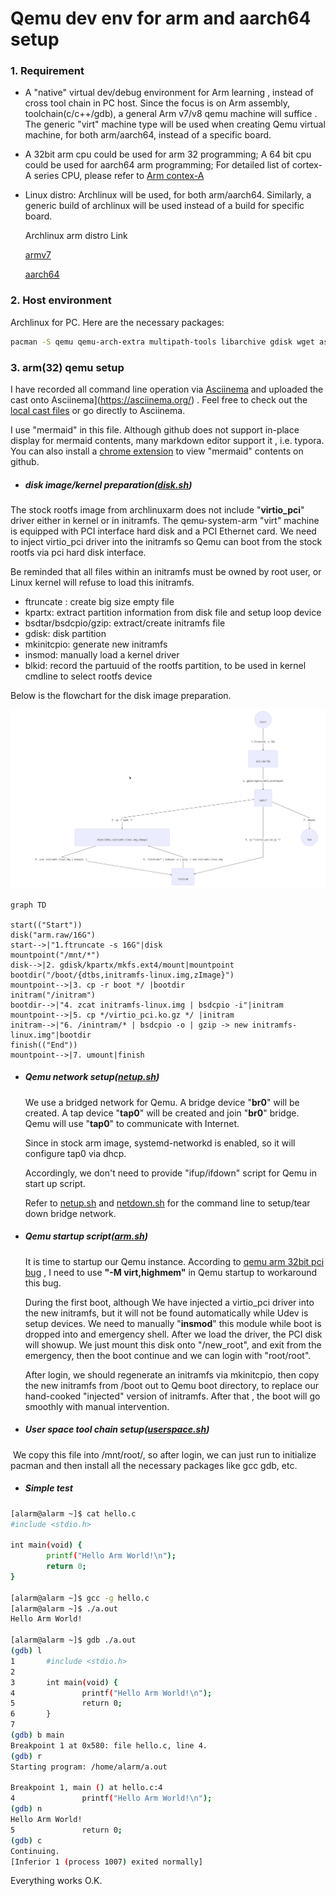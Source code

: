# Qemu dev env for arm and aarch64 setup



### 1.  Requirement

- A "native" virtual dev/debug environment for  Arm learning , instead of cross tool chain in PC host.   Since the focus is on Arm assembly, toolchain(c/c++/gdb),  a general Arm v7/v8 qemu machine will suffice .  The generic "virt" machine type will be used when creating Qemu virtual machine,  for both arm/aarch64,  instead of  a specific board. 

- A 32bit arm cpu could be used for arm 32 programming;  A 64 bit  cpu could be used for aarch64 arm programming;  For detailed list of cortex-A series CPU, please refer to [Arm contex-A](<https://en.wikipedia.org/wiki/ARM_Cortex-A>)

  

- Linux distro:  Archlinux will be used, for both arm/aarch64.   Similarly, a generic build of archlinux will be used instead of a build for specific board. 

  Archlinux arm distro Link

  [armv7](http://www.archlinuxarm.org/os/ArchLinuxARM-armv7-latest.tar.gz)

  [aarch64](http://www.archlinuxarm.org/os/ArchLinuxARM-aarch64-latest.tar.gz)



### 2.  Host environment

Archlinux for PC.   Here are the necessary packages:

```bash
pacman -S qemu qemu-arch-extra multipath-tools libarchive gdisk wget asciinema

```



### 3.  arm(32) qemu setup

I have recorded all command line operation via [Asciinema](<https://asciinema.org/>)  and uploaded the cast onto Asciinema](<https://asciinema.org/>) .   Feel free to check out the [local cast files](arm.cast)  or go directly to Asciinema. 

I use "mermaid" in this file.   Although github does not support in-place display for mermaid contents, many markdown editor support it , i.e. typora.   You can also install a [chrome extension](https://chrome.google.com/webstore/detail/mermaid-diagrams/phfcghedmopjadpojhmmaffjmfiakfil)  to view "mermaid" contents on github. 

- ##### disk image/kernel  preparation([disk.sh](disk.sh))

The stock rootfs image from archlinuxarm does not include "**virtio_pci**" driver either in kernel or in initramfs.  The qemu-system-arm "virt"  machine is equipped with PCI interface hard disk and a PCI Ethernet card.  We need to inject virtio_pci driver into the initramfs so Qemu can boot from the stock rootfs via pci hard disk interface. 

Be reminded that all files within an initramfs must be owned by root user, or Linux kernel will refuse to load this initramfs.  

- ftruncate : create big size empty file
- kpartx:  extract partition information from disk file and setup loop device
- bsdtar/bsdcpio/gzip:   extract/create initramfs file 
- gdisk:  disk partition
- mkinitcpio:  generate new initramfs 
- insmod:  manually load a kernel driver
- blkid:  record the partuuid of the rootfs partition, to be used in kernel cmdline to select rootfs device

Below is the flowchart for the disk image preparation.

![](disksetupflow.jpg)



```mermaid
graph TD

start(("Start"))
disk("arm.raw/16G")
start-->|"1.ftruncate -s 16G"|disk
mountpoint("/mnt/*")
disk-->|2. gdisk/kpartx/mkfs.ext4/mount|mountpoint
bootdir("/boot/{dtbs,initramfs-linux.img,zImage}")
mountpoint-->|3. cp -r boot */ |bootdir
initram("/initram")
bootdir-->|"4. zcat initramfs-linux.img | bsdcpio -i"|initram
mountpoint-->|5. cp */virtio_pci.ko.gz */ |initram
initram-->|"6. /inintram/* | bsdcpio -o | gzip -> new initramfs-linux.img"|bootdir
finish(("End"))
mountpoint-->|7. umount|finish

```

- ##### Qemu network setup([netup.sh](netup.sh))

  We use a bridged network for Qemu.  A bridge device "**br0**" will be created. A tap device "**tap0**" will be created and join "**br0**"  bridge.   Qemu will use "**tap0**" to communicate with Internet. 

  Since in stock arm image, systemd-networkd is enabled, so it  will configure tap0 via dhcp. 

  Accordingly, we don't need to provide "ifup/ifdown" script for Qemu in start up script. 

  Refer to [netup.sh](netup.sh)  and [netdown.sh](netdown.sh)   for the command line to setup/tear down bridge network. 


- ##### Qemu startup script([arm.sh](arm.sh))

  It is time to startup our Qemu instance.  According to [qemu arm 32bit pci bug](https://bugs.launchpad.net/qemu/+bug/1790975) , I need to use **"-M virt,highmem"**  in Qemu startup  to workaround this bug. 

  During the first boot, although We have injected a virtio_pci driver into the new initramfs,  but it will not be found automatically while Udev is setup devices.  We need to manually "**insmod**" this module while boot is dropped into and emergency shell.  After we load the driver, the PCI disk will showup.  We just mount this disk onto "/new_root", and exit from the emergency, then the boot continue and we can login with "root/root".

  After login, we should regenerate an initramfs via mkinitcpio,  then copy the new initramfs from /boot out to Qemu boot directory, to replace our hand-cooked "injected" version of initramfs.  After that , the boot will go smoothly with manual intervention. 

  


- ##### User space tool chain setup([userspace.sh](userspace.sh))

​       We copy this file into /mnt/root/, so after login, we can just run to initialize pacman and then install all the necessary packages like gcc gdb, etc. 

- ##### Simple test
```bash
[alarm@alarm ~]$ cat hello.c
#include <stdio.h>

int main(void) {
        printf("Hello Arm World!\n");
        return 0;
}

[alarm@alarm ~]$ gcc -g hello.c
[alarm@alarm ~]$ ./a.out
Hello Arm World!

[alarm@alarm ~]$ gdb ./a.out
(gdb) l
1       #include <stdio.h>
2
3       int main(void) {
4               printf("Hello Arm World!\n");
5               return 0;
6       }
7
(gdb) b main
Breakpoint 1 at 0x580: file hello.c, line 4.
(gdb) r
Starting program: /home/alarm/a.out 

Breakpoint 1, main () at hello.c:4
4               printf("Hello Arm World!\n");
(gdb) n
Hello Arm World!
5               return 0;
(gdb) c
Continuing.
[Inferior 1 (process 1007) exited normally]
```



Everything works O.K. 